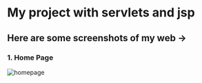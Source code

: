 # My project with servlets and jsp

## Here are some screenshots of my web ->
### 1. Home Page
![homepage](https://user-images.githubusercontent.com/30508489/41823554-9c03f098-7801-11e8-8fa6-9d950b51c6a4.png)
